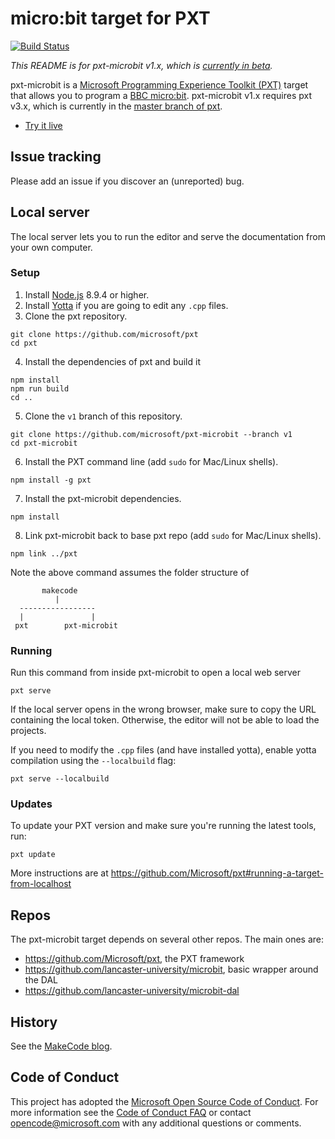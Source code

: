 # micro:bit target for PXT

[![Build Status](https://travis-ci.org/Microsoft/pxt-microbit.svg?branch=v1)](https://travis-ci.org/Microsoft/pxt-microbit)

*This README is for pxt-microbit v1.x, which is [currently in beta](https://makecode.com/blog/microbit/v1-beta).*

pxt-microbit is a [Microsoft Programming Experience Toolkit (PXT)](https://github.com/Microsoft/pxt) target that allows you to program a [BBC micro:bit](https://microbit.org/). pxt-microbit v1.x requires pxt v3.x, which is currently in the [master branch of pxt](https://github.com/Microsoft/pxt/tree/master).

* [Try it live](https://makecode.microbit.org/beta)

## Issue tracking

Please add an issue if you discover an (unreported) bug.

## Local server

The local server lets you to run the editor and serve the documentation from your own computer.

### Setup

1. Install [Node.js](https://nodejs.org/) 8.9.4 or higher.
2. Install [Yotta](http://docs.yottabuild.org/) if you are going to edit any `.cpp` files.
3. Clone the pxt repository.
```
git clone https://github.com/microsoft/pxt
cd pxt
```
4. Install the dependencies of pxt and build it
```
npm install
npm run build
cd ..
```
5. Clone the `v1` branch of this repository.
```
git clone https://github.com/microsoft/pxt-microbit --branch v1
cd pxt-microbit
```
6. Install the PXT command line (add `sudo` for Mac/Linux shells).
```
npm install -g pxt
```
7. Install the pxt-microbit dependencies.
```
npm install
```
8. Link pxt-microbit back to base pxt repo (add `sudo` for Mac/Linux shells).
```
npm link ../pxt
```
Note the above command assumes the folder structure of   
```
       makecode
          |
  -----------------
  |               |
 pxt        pxt-microbit
 ```

### Running

Run this command from inside pxt-microbit to open a local web server
```
pxt serve
```
If the local server opens in the wrong browser, make sure to copy the URL containing the local token. 
Otherwise, the editor will not be able to load the projects.

If you need to modify the `.cpp` files (and have installed yotta), enable yotta compilation using the `--localbuild` flag:
```
pxt serve --localbuild
```

### Updates

To update your PXT version and make sure you're running the latest tools, run:
```
pxt update
```

More instructions are at https://github.com/Microsoft/pxt#running-a-target-from-localhost

## Repos 

The pxt-microbit target depends on several other repos. The main ones are:
- https://github.com/Microsoft/pxt, the PXT framework
- https://github.com/lancaster-university/microbit, basic wrapper around the DAL
- https://github.com/lancaster-university/microbit-dal

## History

See the [MakeCode blog](https://makecode.com/blog).

## Code of Conduct

This project has adopted the [Microsoft Open Source Code of Conduct](https://opensource.microsoft.com/codeofconduct/). For more information see the [Code of Conduct FAQ](https://opensource.microsoft.com/codeofconduct/faq/) or contact [opencode@microsoft.com](mailto:opencode@microsoft.com) with any additional questions or comments.
